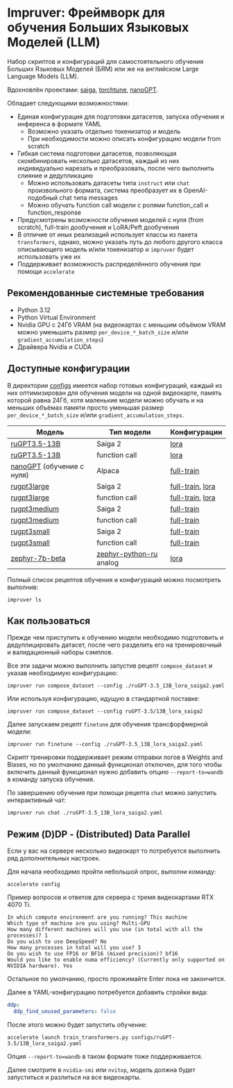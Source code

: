 # Impruver: Фреймворк для обучения Больших Языковых Моделей (LLM)

Набор скриптов и конфигураций для самостоятельного обучения Больших Языковых Моделей (БЯМ) или же на английском Large
Language Models (LLM).

Вдохновлён проектами: [saiga](https://github.com/IlyaGusev/saiga),
[torchtune](https://github.com/pytorch/torchtune),
[nanoGPT](https://github.com/karpathy/nanoGPT).

Обладает следующими возможностями:

- Единая конфигурация для подготовки датасетов, запуска обучения и инференса в формате YAML
    - Возможно указать отдельно токенизатор и модель
    - При необходимости можно описать конфигурацию модели from scratch
- Гибкая система подготовки датасетов, позволяющая скомбинировать несколько датасетов, каждый из них индивидуально
  нарезать и преобразовать, после чего выполнить слияние и дедупликацию
    - Можно использовать датасеты типа `instruct` или `chat` произвольного формата, система преобразует их в
      OpenAI-подобный chat типа messages
    - Можно обучать function call модели с ролями function_call и function_response
- Предусмотрены возможности обучения моделей с нуля (from scratch), full-train дообучения и LoRA/Peft дообучения
- В отличие от иных реализаций использует классы из пакета `transformers`, однако, можно указать путь до любого другого
  класса описывающего модель и/или токенизатор и `impruver` будет использовать уже их
- Поддерживает возможность распределённого обучения при помощи `accelerate`

## Рекомендованные системные требования

* Python 3.12
* Python Virtual Environment
* Nvidia GPU с 24Гб VRAM (на видеокартах с меньшим объёмом VRAM можно уменьшить размер `per_device_*_batch_size`
  и/или `gradient_accumulation_steps`)
* Драйвера Nvidia и CUDA

## Доступные конфигурации

В директории [configs](/recipes/configs) имеется набор готовых конфигураций, каждый из них оптимизирован для обучения
модели на одной видеокарте, память которой равна 24Гб, хотя маленькие модели можно обучать и на меньших объёмах памяти
просто уменьшая размер `per_device_*_batch_size` и/или `gradient_accumulation_steps`.

| Модель                                                                | Тип модели                                                                   | Конфигурации                                                                                                                 |
|-----------------------------------------------------------------------|------------------------------------------------------------------------------|------------------------------------------------------------------------------------------------------------------------------|
| [ruGPT3.5-13B](https://huggingface.co/ai-forever/ruGPT-3.5-13B)       | Saiga 2                                                                      | [lora](/recipes/configs/ruGPT-3.5/13B_lora_saiga2.yaml)                                                                      |
| [ruGPT3.5-13B](https://huggingface.co/ai-forever/ruGPT-3.5-13B)       | function call                                                                | [lora](/recipes/configs/ruGPT-3.5/13B_lora_fc.yaml)                                                                          |
| [nanoGPT](https://github.com/karpathy/nanoGPT) (обучение с нуля)      | Alpaca                                                                       | [full-train](/recipes/configs/nanoGPT/30M_full_alpaca.yaml)                                                                  |
| [rugpt3large](https://huggingface.co/ai-forever/based_on_gpt2)        | Saiga 2                                                                      | [full-train](/recipes/configs/rugpt3large/760M_full_saiga2.yaml), [lora](/recipes/configs/rugpt3large/760M_lora_saiga2.yaml) |
| [rugpt3large](https://huggingface.co/ai-forever/based_on_gpt2)        | function call                                                                | [full-train](/recipes/configs/rugpt3large/760M_full_fc.yaml), [lora](/recipes/configs/rugpt3large/760M_lora_fc.yaml)         |
| [rugpt3medium](https://huggingface.co/ai-forever/based_on_gpt2)       | Saiga 2                                                                      | [full-train](/recipes/configs/rugpt3medium/457M_full_saiga2.yaml)                                                            |
| [rugpt3medium](https://huggingface.co/ai-forever/based_on_gpt2)       | function call                                                                | [full-train](/recipes/configs/rugpt3medium/457M_full_fc.yaml)                                                                |
| [rugpt3small](https://huggingface.co/ai-forever/based_on_gpt2)        | Saiga 2                                                                      | [full-train](/recipes/configs/rugpt3small/125M_full_saiga2.yaml)                                                             |
| [rugpt3small](https://huggingface.co/ai-forever/based_on_gpt2)        | function call                                                                | [full-train](/recipes/configs/rugpt3small/125M_full_fc.yaml)                                                                 |
| [zephyr-7b-beta](https://huggingface.co/HuggingFaceH4/zephyr-7b-beta) | [zephyr-python-ru](https://huggingface.co/MexIvanov/zephyr-python-ru) analog | [lora](/recipes/configs/zephyr/7B_lora_python-ru.yaml)                                                                       |

Полный список рецептов обучения и конфигураций можно посмотреть выполнив:

```shell
impruver ls
```

## Как пользоваться

Прежде чем приступить к обучению модели необходимо подготовить и дедуплицировать датасет, после чего разделить
его на тренировочный и валидационный наборы сэмплов.

Все эти задачи можно выполнить запустив рецепт `compose_dataset` и указав необходимую конфигурацию:

```shell
impruver run compose_dataset --config ./ruGPT-3.5_13B_lora_saiga2.yaml
```

Или используя конфигурацию, идущую в стандартной поставке:

```shell
impruver run compose_dataset --config ruGPT-3.5/13B_lora_saiga2
```

Далее запускаем рецепт `finetune` для обучения трансфорфмерной модели:

```shell
impruver run finetune --config ./ruGPT-3.5_13B_lora_saiga2.yaml
```

Скрипт тренировки поддерживает режим отправки логов в Weights and Biases, но по умолчанию данный функционал отключен,
для того чтобы включить данный функционал нужно добавить опцию `--report-to=wandb` в команду запуска обучения.

По завершению обучения при помощи рецепта `chat` можно запустить интерактивный чат:

```shell
impruver run chat ./ruGPT-3.5_13B_lora_saiga2.yaml
```

## Режим (D)DP - (Distributed) Data Parallel

Если у вас на сервере несколько видеокарт то потребуется выполнить ряд дополнительных настроек.

Для начала необходимо пройти небольшой опрос, выполни команду:

```shell
accelerate config
```

Пример вопросов и ответов для сервера с тремя видеокартами RTX 4070 Ti.

```
In which compute environment are you running? This machine
Which type of machine are you using? Multi-GPU
How many different machines will you use (in total with all the processes)? 1
Do you wish to use DeepSpeed? No
How many processes in total will you use? 3
Do you wish to use FP16 or BF16 (mixed precision)? bf16
Would you like to enable numa efficiency? (Currently only supported on NVIDIA hardware). Yes
```

Остальное по умолчанию, просто прожимайте Enter пока не закончится.

Далее в YAML-конфигурацию потребуется добавить стройки вида:

```yaml
ddp:
  ddp_find_unused_parameters: false
```

После этого можно будет запустить обучение:

```shell
accelerate launch train_transformers.py configs/ruGPT-3.5/13B_lora_saiga2.yaml
```

Опция `--report-to=wandb` в таком формате тоже поддерживается.

Далее смотрите в `nvidia-smi` или `nvitop`, модель должна будет запуститься и разлиться на все видеокарты.
